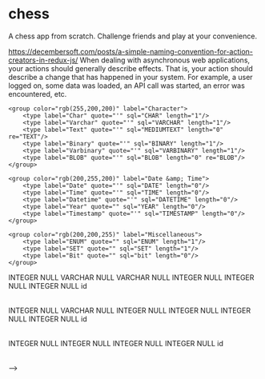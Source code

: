 # chess
A chess app from scratch. Challenge friends and play at your convenience.

https://decembersoft.com/posts/a-simple-naming-convention-for-action-creators-in-redux-js/
When dealing with asynchronous web applications, your actions should generally describe effects. That is, your action should describe a change that has happened in your system. For example, a user logged on, some data was loaded, an API call was started, an error was encountered, etc.

<!-- componentDidMount() {
  const { position } = this.props;
  const position = this.props.position; 
    //saving a reference to the value at this time

  console.log(position);
}
/vs/
componentDidMount() {
  this.props.position

  console.log(this.props.position)
} -->



<!-- # notes
reduce reducers?
babel polyfill in webpack?
'startup file'?
https://stackoverflow.com/questions/33527653/babel-6-regeneratorruntime-is-not-defined
# stories
signs up: POST
/users/signup

logs in: POST
/users/login

logs out: POST
/users/logout

views own/another's profile: GET
/users/profile/:user_id

searches for other user: GET
/users/:user_id

visits friends page: GET
/friends/

requests friend: POST
/friends/request

accepts friend: PUT
/friends/accept

declines friend: DELETE
/friends/decline

vists games page: GET
/games/

accesses past or current game: GET
/games/:game_id

challenges friend to a game: POST
/games/challenge

accept challange from friend: PUT
/games/accept

declines challenges: DELETE
/games/decline

user makes a move: PUT
/games/update

user finishes a game: PUT
/games/save

# schema design // TODO: change this to screenshot once finalized
<?xml version="1.0" encoding="utf-8" ?>
<!-- SQL XML created by WWW SQL Designer, https://github.com/ondras/wwwsqldesigner/ -->
<!-- Active URL: http://ondras.zarovi.cz/sql/demo/?keyword=default -->
<sql>
<datatypes db="mysql">
    <group color="rgb(238,238,170)" label="Numeric">
        <type label="Integer" quote="" sql="INTEGER" length="0"/>
         <type label="TINYINT" quote="" sql="TINYINT" length="0"/>
         <type label="SMALLINT" quote="" sql="SMALLINT" length="0"/>
         <type label="MEDIUMINT" quote="" sql="MEDIUMINT" length="0"/>
         <type label="INT" quote="" sql="INT" length="0"/>
        <type label="BIGINT" quote="" sql="BIGINT" length="0"/>
        <type label="Decimal" quote="" sql="DECIMAL" length="1" re="DEC"/>
        <type label="Single precision" quote="" sql="FLOAT" length="0"/>
        <type label="Double precision" quote="" sql="DOUBLE" length="0" re="DOUBLE"/>
    </group>

    <group color="rgb(255,200,200)" label="Character">
        <type label="Char" quote="'" sql="CHAR" length="1"/>
        <type label="Varchar" quote="'" sql="VARCHAR" length="1"/>
        <type label="Text" quote="'" sql="MEDIUMTEXT" length="0" re="TEXT"/>
        <type label="Binary" quote="'" sql="BINARY" length="1"/>
        <type label="Varbinary" quote="'" sql="VARBINARY" length="1"/>
        <type label="BLOB" quote="'" sql="BLOB" length="0" re="BLOB"/>
    </group>

    <group color="rgb(200,255,200)" label="Date &amp; Time">
        <type label="Date" quote="'" sql="DATE" length="0"/>
        <type label="Time" quote="'" sql="TIME" length="0"/>
        <type label="Datetime" quote="'" sql="DATETIME" length="0"/>
        <type label="Year" quote="" sql="YEAR" length="0"/>
        <type label="Timestamp" quote="'" sql="TIMESTAMP" length="0"/>
    </group>
    
    <group color="rgb(200,200,255)" label="Miscellaneous">
        <type label="ENUM" quote="" sql="ENUM" length="1"/>
        <type label="SET" quote="" sql="SET" length="1"/>
        <type label="Bit" quote="" sql="bit" length="0"/>
    </group>
</datatypes><table x="556" y="133" name="Users">
<row name="id" null="1" autoincrement="1">
<datatype>INTEGER</datatype>
<default>NULL</default></row>
<row name="username" null="1" autoincrement="0">
<datatype>VARCHAR</datatype>
<default>NULL</default></row>
<row name="password" null="1" autoincrement="0">
<datatype>VARCHAR</datatype>
<default>NULL</default></row>
<row name="wins" null="1" autoincrement="0">
<datatype>INTEGER</datatype>
<default>NULL</default></row>
<row name="losses" null="1" autoincrement="0">
<datatype>INTEGER</datatype>
<default>NULL</default></row>
<row name="draws" null="1" autoincrement="0">
<datatype>INTEGER</datatype>
<default>NULL</default></row>
<key type="PRIMARY" name="">
<part>id</part>
</key>
</table>
<table x="830" y="165" name="Games">
<row name="id" null="1" autoincrement="1">
<datatype>INTEGER</datatype>
<default>NULL</default></row>
<row name="current_position" null="1" autoincrement="0">
<datatype>VARCHAR</datatype>
<default>NULL</default></row>
<row name="move_history" null="1" autoincrement="0">
<datatype>INTEGER</datatype>
<default>NULL</default></row>
<row name="id_white" null="1" autoincrement="0">
<datatype>INTEGER</datatype>
<default>NULL</default><relation table="Users" row="id" />
</row>
<row name="id_black" null="1" autoincrement="0">
<datatype>INTEGER</datatype>
<default>NULL</default><relation table="Users" row="id" />
</row>
<row name="accepted" null="1" autoincrement="0">
<datatype>INTEGER</datatype>
<default>NULL</default></row>
<key type="PRIMARY" name="">
<part>id</part>
</key>
</table>
<table x="287" y="197" name="friends">
<row name="id" null="1" autoincrement="1">
<datatype>INTEGER</datatype>
<default>NULL</default></row>
<row name="id_user1" null="1" autoincrement="0">
<datatype>INTEGER</datatype>
<default>NULL</default><relation table="Users" row="id" />
</row>
<row name="id_user2" null="1" autoincrement="0">
<datatype>INTEGER</datatype>
<default>NULL</default><relation table="Users" row="id" />
</row>
<row name="accepted" null="1" autoincrement="0">
<datatype>INTEGER</datatype>
<default>NULL</default></row>
<key type="PRIMARY" name="">
<part>id</part>
</key>
</table>
</sql> -->